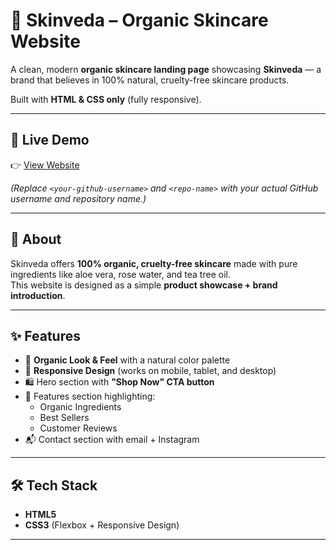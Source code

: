 # 🌿 Skinveda – Organic Skincare Website

A clean, modern **organic skincare landing page** showcasing **Skinveda** — a brand that believes in 100% natural, cruelty-free skincare products.  

Built with **HTML & CSS only** (fully responsive).  

---

## 🚀 Live Demo
👉 [View Website](https://<your-github-username>.github.io/<repo-name>/)

*(Replace `<your-github-username>` and `<repo-name>` with your actual GitHub username and repository name.)*

---

## 📖 About
Skinveda offers **100% organic, cruelty-free skincare** made with pure ingredients like aloe vera, rose water, and tea tree oil.  
This website is designed as a simple **product showcase + brand introduction**.

---

## ✨ Features
- 🌱 **Organic Look & Feel** with a natural color palette  
- 📱 **Responsive Design** (works on mobile, tablet, and desktop)  
- 🛍️ Hero section with **"Shop Now" CTA button**  
- 🌿 Features section highlighting:
  - Organic Ingredients  
  - Best Sellers  
  - Customer Reviews  
- 📬 Contact section with email + Instagram  

---

## 🛠️ Tech Stack
- **HTML5**  
- **CSS3** (Flexbox + Responsive Design)  

---


